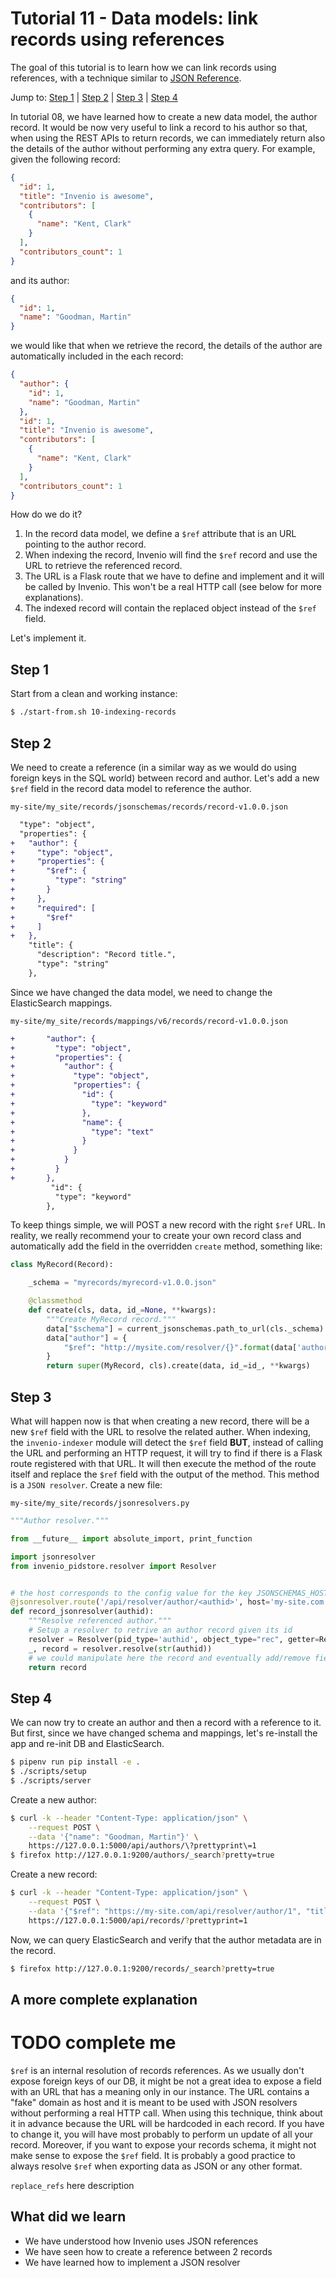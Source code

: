 # Tutorial 11 - Data models: link records using references

The goal of this tutorial is to learn how we can link records using references, with a technique similar to [JSON Reference](https://json-spec.readthedocs.io/reference.html).

Jump to: [Step 1](#step-1) | [Step 2](#step-2) | [Step 3](#step-3) | [Step 4](#step-4)

In tutorial 08, we have learned how to create a new data model, the author record. It would be now very useful to link a record to his author so that, when using the REST APIs to return records, we can immediately return also the details of the author without performing any extra query.
For example, given the following record:

```json
{
  "id": 1,
  "title": "Invenio is awesome",
  "contributors": [
    {
      "name": "Kent, Clark"
    }
  ],
  "contributors_count": 1
}
```

and its author:

```json
{
  "id": 1,
  "name": "Goodman, Martin"
}
```

we would like that when we retrieve the record, the details of the author are automatically included in the each record:

```json
{
  "author": {
    "id": 1,
    "name": "Goodman, Martin"
  },
  "id": 1,
  "title": "Invenio is awesome",
  "contributors": [
    {
      "name": "Kent, Clark"
    }
  ],
  "contributors_count": 1
}
```

How do we do it?

1. In the record data model, we define a `$ref` attribute that is an URL pointing to the author record.
2. When indexing the record, Invenio will find the `$ref` record and use the URL to retrieve the referenced record.
3. The URL is a Flask route that we have to define and implement and it will be called by Invenio. This won't be a real HTTP call (see below for more explanations).
3. The indexed record will contain the replaced object instead of the `$ref` field.

Let's implement it.

## Step 1

Start from a clean and working instance:

```bash
$ ./start-from.sh 10-indexing-records
```

## Step 2

We need to create a reference (in a similar way as we would do using foreign keys in the SQL world) between record and author. Let's add a new `$ref` field in the record data model to reference the author.

`my-site/my_site/records/jsonschemas/records/record-v1.0.0.json`

```diff
  "type": "object",
  "properties": {
+   "author": {
+     "type": "object",
+     "properties": {
+       "$ref": {
+         "type": "string"
+       }
+     },
+     "required": [
+       "$ref"
+     ]
+   },
    "title": {
      "description": "Record title.",
      "type": "string"
    },
```

Since we have changed the data model, we need to change the ElasticSearch mappings.

`my-site/my_site/records/mappings/v6/records/record-v1.0.0.json`

```diff
+       "author": {
+         "type": "object",
+         "properties": {
+           "author": {
+             "type": "object",
+             "properties": {
+               "id": {
+                 "type": "keyword"
+               },
+               "name": {
+                 "type": "text"
+               }
+             }
+           }
+         }
+       },
         "id": {
          "type": "keyword"
        },
```

To keep things simple, we will POST a new record with the right `$ref` URL.
In reality, we really recommend your to create your own record class and automatically add the field in the overridden `create` method, something like:

```python
class MyRecord(Record):

    _schema = "myrecords/myrecord-v1.0.0.json"

    @classmethod
    def create(cls, data, id_=None, **kwargs):
        """Create MyRecord record."""
        data["$schema"] = current_jsonschemas.path_to_url(cls._schema)
        data["author"] = {
            "$ref": "http://mysite.com/resolver/{}".format(data['author_id'])
        }
        return super(MyRecord, cls).create(data, id_=id_, **kwargs)
```

## Step 3

What will happen now is that when creating a new record, there will be a new `$ref` field with the URL to resolve the related auther.
When indexing, the `invenio-indexer` module will detect the `$ref` field **BUT**, instead of calling the URL and performing an HTTP request, it will try to find if there is a Flask route registered with that URL. It will then execute the method of the route itself and replace the `$ref` field with the output of the method. This method is a `JSON resolver`. Create a new file:

`my-site/my_site/records/jsonresolvers.py`

```python
"""Author resolver."""

from __future__ import absolute_import, print_function

import jsonresolver
from invenio_pidstore.resolver import Resolver


# the host corresponds to the config value for the key JSONSCHEMAS_HOST
@jsonresolver.route('/api/resolver/author/<authid>', host='my-site.com')
def record_jsonresolver(authid):
    """Resolve referenced author."""
    # Setup a resolver to retrive an author record given its id
    resolver = Resolver(pid_type='authid', object_type="rec", getter=Record.get_record)
    _, record = resolver.resolve(str(authid))
    # we could manipulate here the record and eventually add/remove fields
    return record
```

## Step 4

We can now try to create an author and then a record with a reference to it. But first, since we have changed schema and mappings, let's re-install the app and re-init DB and ElasticSearch.

```bash
$ pipenv run pip install -e .
$ ./scripts/setup
$ ./scripts/server
```

Create a new author:

```bash
$ curl -k --header "Content-Type: application/json" \
    --request POST \
    --data '{"name": "Goodman, Martin"}' \
    https://127.0.0.1:5000/api/authors/\?prettyprint\=1
$ firefox http://127.0.0.1:9200/authors/_search?pretty=true
```

Create a new record:

```bash
$ curl -k --header "Content-Type: application/json" \
    --request POST \
    --data '{"$ref": "https://my-site.com/api/resolver/author/1", "title": "Invenio is awesome", "contributors": [{"name": "Kent, Clark"}], "owner": 1}' \
    https://127.0.0.1:5000/api/records/?prettyprint=1
```

Now, we can query ElasticSearch and verify that the author metadata are in the record.

```bash
$ firefox http://127.0.0.1:9200/records/_search?pretty=true
```

## A more complete explanation

# TODO complete me

`$ref` is an internal resolution of records references. As we usually don't expose foreign keys of our DB, it might be not a great idea to expose a field with an URL that has a meaning only in our instance. The URL contains a "fake" domain as host and it is meant to be used with JSON resolvers without performing a real HTTP call.
When using this technique, think about it in advance because the URL will be hardcoded in each record. If you have to change it, you will have most probably to perform un update of all your record.
Moreover, if you want to expose your records schema, it might not make sense to expose the `$ref` field. It is probably a good practice to always resolve `$ref` when exporting data as JSON or any other format.

`replace_refs` here description

## What did we learn

- We have understood how Invenio uses JSON references
- We have seen how to create a reference between 2 records
- We have learned how to implement a JSON resolver
